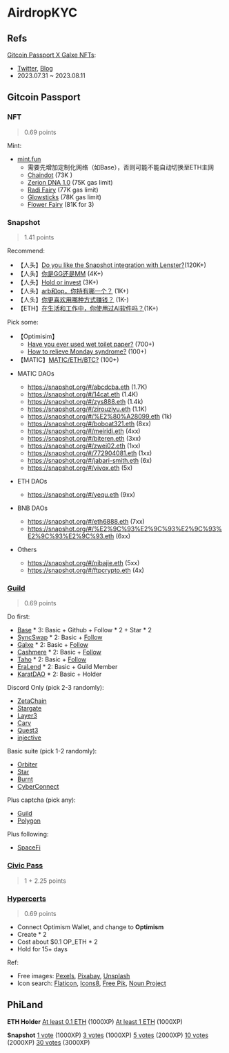 # AirdropKYC

## Refs

[Gitcoin Passport X Galxe NFTs](https://galxe.com/gitcoinpassport/campaign/GCdiRU7XDM): 
- [Twitter](https://twitter.com/Galxe/status/1684599885826580480?s=20), [Blog](https://www.gitcoin.co/blog/gitcoin-passport-galxe)
- 2023.07.31 ~ 2023.08.11

## Gitcoin Passport
### NFT
> 0.69 points

Mint:
- [mint.fun](https://mint.fun/feed/free?chain=ethereum)
  * 需要先增加定制化网络（如Base），否则可能不能自动切换至ETH主网
  * [Chaindot](https://mint.fun/ethereum/0x74afeDbac8d8f07BdCaC06E685B2D7b62cAd4485) (73K )
  * [Zerion DNA 1.0](https://mint.fun/ethereum/0x932261f9Fc8DA46C4a22e31B45c4De60623848bF) (75K gas limit)
  * [Radi Fairy](https://mint.fun/ethereum/0x0A791089ACf48912a9Cfde00E3A6aFe9eDBC3221) (77K gas limit)
  * [Glowsticks](https://mint.fun/ethereum/0x7BB824EceD0a777C17ac0000B0E7f8e036F1538f) (78K gas limit)
  * [Flower Fairy](https://mint.fun/ethereum/0x4790E4cbaC1AdD9278554211663aCd14Cf45f543) (81K for 3)

### Snapshot
> 1.41 points

Recommend:
- 【人头】[Do you like the Snapshot integration with Lenster?](https://snapshot.org/#/yoginth.eth/proposal/0x9287c40edcd68c362c7c4139fe3489bbaaa27cf4de68be5c218a82d0f252e718)(120K+)
- 【人头】[你是GG还是MM](https://snapshot.org/#/20244202.eth/proposal/0xeefda5d0ab0da5f4f34574c53774f14790c57f58dbd2b98641688b35213563e8) (4K+)
- 【人头】[Hold or invest](https://snapshot.org/#/gm365.eth/proposal/0x880a8c335fceba59120bbd6b2cc0c9627282e083158d84d98ed94f54bb0b1e88) (3K+)
- 【人头】[arb和op，你持有哪一个？](https://snapshot.org/#/ens86.eth/proposal/0xddc6d8479a6fd7d113459ee523c495e0d975cbd4f74fc1a88621f4143841c342) (1K+)
- 【人头】[你更喜欢用哪种方式赚钱？](https://snapshot.org/#/ens86.eth/proposal/0xbe2d0a08489efefabe65c768587a81f411ac06987a0ae5028263002c607c56ea) (1K-)
- 【ETH】[在生活和工作中，你使用过AI软件吗？](https://snapshot.org/#/0x88188.eth/proposal/0xcd0875b8963b2ad566468adf027cab4966139731ceedf0603c45dbd2223e7654)(1K+)

Pick some:
- 【Optimisim】
  * [Have you ever used wet toilet paper?](https://snapshot.org/#/zksync00.eth/proposal/0x0a0d4e8be2c795acb0ae22de332c7deb8f17800264ff4769bff39beede04065d) (700+)
  * [How to relieve Monday syndrome?](https://snapshot.org/#/zksync00.eth/proposal/0x5e69d35953fee23f1ac7d5fb18a22f33b401d9bc2cbff055642d4e4923951259) (100+)
- 【MATIC】[MATIC/ETH/BTC?](https://snapshot.org/#/meiridi.eth/proposal/0x3a2fb0220da2b5f295bd23ef8cc13c8104eddefd6430039c8e684dc66c7287b0) (100+)

* MATIC DAOs
  * https://snapshot.org/#/abcdcba.eth (1.7K)
  * https://snapshot.org/#/14cat.eth (1.4K)
  * https://snapshot.org/#/zys888.eth (1.4k)
  * https://snapshot.org/#/zirouziyu.eth (1.1K)
  * https://snapshot.org/#/%E2%80%A28099.eth (1k)
  * https://snapshot.org/#/boboat321.eth (8xx)
  * https://snapshot.org/#/meiridi.eth (4xx)
  * https://snapshot.org/#/biteren.eth (3xx)
  * https://snapshot.org/#/zwei02.eth (1xx)
  * https://snapshot.org/#/772904081.eth (1xx)
  * https://snapshot.org/#/jabari-smith.eth (6x)
  * https://snapshot.org/#/vivox.eth (5x)

* ETH DAOs
  * https://snapshot.org/#/yequ.eth (9xx)

* BNB DAOs
  * https://snapshot.org/#/eth6888.eth (7xx)
  * https://snapshot.org/#/%E2%9C%93%E2%9C%93%E2%9C%93%E2%9C%93%E2%9C%93.eth (6xx)

* Others
  * https://snapshot.org/#/nibajie.eth (5xx)
  * https://snapshot.org/#/ftpcrypto.eth (4x)


### [Guild](https://guild.xyz/explorer)
> 0.69 points

Do first:
- [Base](https://guild.xyz/buildonbase) * 3: Basic + Github + Follow * 2 + Star * 2
- [SyncSwap](https://guild.xyz/syncswap) * 2: Basic + [Follow](https://twitter.com/syncswap)
- [Galxe](https://guild.xyz/galxe) * 2: Basic + [Follow](https://twitter.com/galxe)
- [Cashmere](https://guild.xyz/cashmerelabs) * 2: Basic + [Follow](https://twitter.com/CashmereLabs)
- [Taho](https://guild.xyz/taho) * 2: Basic + [Follow](https://twitter.com/taho_xyz)
- [EraLend](https://guild.xyz/eralend) * 2: Basic + Guild Member
- [KaratDAO](https://guild.xyz/karatdao) * 2: Basic + Holder

Discord Only (pick 2-3 randomly):
- [ZetaChain](https://guild.xyz/zetachain)
- [Stargate](https://guild.xyz/stargate)
- [Layer3](https://guild.xyz/layer3)
- [Carv](https://guild.xyz/carv)
- [Quest3](https://guild.xyz/quest3)
- [injective](https://guild.xyz/injective)

Basic suite (pick 1-2 randomly):
- [Orbiter](https://guild.xyz/orbiter-finance)
- [Star](https://guild.xyz/starprotocol)
- [Burnt](https://guild.xyz/burnt)
- [CyberConnect](https://guild.xyz/cyberconnect)

Plus captcha (pick any):
- [Guild](https://guild.xyz/our-guild)
- [Polygon](https://guild.xyz/polygon)

Plus following:
- [SpaceFi](https://guild.xyz/spacefi)

### [Civic Pass](https://getpass.civic.com/status?chain=polygon)
> 1 + 2.25 points

### [Hypercerts](https://hypercerts.org/)
> 0.69 points 

- Connect Optimism Wallet, and change to **Optimism**
- Create * 2
- Cost about $0.1 OP_ETH * 2
- Hold for 15+ days

Ref:
- Free images: [Pexels](https://www.pexels.com), [Pixabay](https://pixabay.com/), [Unsplash](https://unsplash.com/)
- Icon search: [Flaticon](https://www.flaticon.com/), [Icons8](https://icons8.com/),  [Free Pik](https://www.freepik.com/icons), [Noun Project](https://thenounproject.com/)

## PhiLand

**ETH Holder** 
[At least 0.1 ETH](https://quest.philand.xyz/items/0x3D8C06e65ebf06A9d40F313a35353be06BD46038/100301) (1000XP)
[At least 1 ETH](https://quest.philand.xyz/items/0x3D8C06e65ebf06A9d40F313a35353be06BD46038/100302) (1000XP)

**Snapshot**
[1 vote](https://quest.philand.xyz/items/0x3D8C06e65ebf06A9d40F313a35353be06BD46038/100801) (1000XP)
[3 votes](https://quest.philand.xyz/items/0x3D8C06e65ebf06A9d40F313a35353be06BD46038/100802) (1000XP)
[5 votes](https://quest.philand.xyz/items/0x3D8C06e65ebf06A9d40F313a35353be06BD46038/100803) (2000XP)
[10 votes](https://quest.philand.xyz/items/0x3D8C06e65ebf06A9d40F313a35353be06BD46038/100804) (2000XP)
[30 votes](https://quest.philand.xyz/items/0x3D8C06e65ebf06A9d40F313a35353be06BD46038/100805) (3000XP)